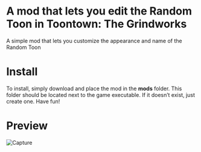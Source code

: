 # A mod that lets you edit the Random Toon in Toontown: The Grindworks

A simple mod that lets you customize the appearance and name of the Random Toon

# Install

To install, simply download and place the mod in the **mods** folder. This folder should be located next to the game executable. If it doesn’t exist, just create one. Have fun!


# Preview

![Capture](https://github.com/user-attachments/assets/edb42339-b8ed-4637-b87b-26a72a8c7c80)
